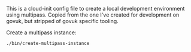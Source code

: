 This is a cloud-init config file to create a local development environment using multipass. Copied from the one I've created for development on govuk, but stripped of govuk specific tooling.

Create a multipass instance:

```
./bin/create-multipass-instance
```
